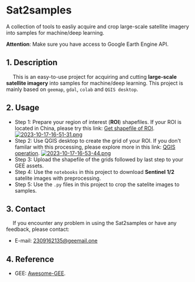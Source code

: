 # Sat2samples
A collection of tools to easliy acquire and crop large-scale satellite imagery into samples for machine/deep learning.

**Attention**: Make sure you have access to Google Earth Engine API.
## 1. Description

 &emsp; This is an easy-to-use project for acquiring and cutting **large-scale satellite imagery** into samples for machine/deep learning. This project is mainly based on `geemap`, `gdal`, `colab` and `QGIS desktop`.

## 2. Usage
- Step 1: Prepare your region of interest (**ROI**) shapefiles. If your ROI is located in China, please try this link: [Get shapefile of ROI](http://datav.aliyun.com/portal/school/atlas/area_selector).
  [![2023-10-17-16-51-31.png](https://i.postimg.cc/tT0nXBfM/2023-10-17-16-51-31.png)](https://postimg.cc/qtLvwxps)
- Step 2: Use QGIS desktop to create the grid of your ROI. If you don't familar with this processing, please explore more in this link: [QGIS operation](https://zhuanlan.zhihu.com/p/374960641).
[![2023-10-17-16-53-44.png](https://i.postimg.cc/BvP19rhF/2023-10-17-16-53-44.png)](https://postimg.cc/VS1NXVPs)
- Step 3: Upload the shapefile of the grids followed by last step to your GEE assets.
- Step 4: Use the `notebooks` in this project to download  **Sentinel 1/2** satelite images with preprocessing.
- Step 5: Use the `.py` files in this project to crop the satelite images to samples.

## 3. Contact 
&emsp; If you encounter any problem in using the Sat2samples or have any feedback, please contact:
-  E-mail: 2309162135@geemail.one

## 4. Reference
- GEE: [Awesome-GEE](https://github.com/opengeos/Awesome-GEE).
